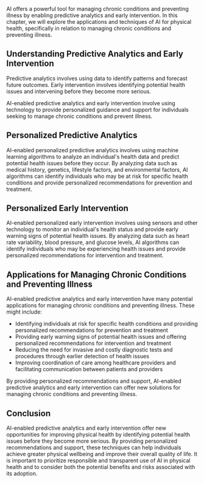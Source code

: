 
AI offers a powerful tool for managing chronic conditions and preventing illness by enabling predictive analytics and early intervention. In this chapter, we will explore the applications and techniques of AI for physical health, specifically in relation to managing chronic conditions and preventing illness.

Understanding Predictive Analytics and Early Intervention
---------------------------------------------------------

Predictive analytics involves using data to identify patterns and forecast future outcomes. Early intervention involves identifying potential health issues and intervening before they become more serious.

AI-enabled predictive analytics and early intervention involve using technology to provide personalized guidance and support for individuals seeking to manage chronic conditions and prevent illness.

Personalized Predictive Analytics
---------------------------------

AI-enabled personalized predictive analytics involves using machine learning algorithms to analyze an individual's health data and predict potential health issues before they occur. By analyzing data such as medical history, genetics, lifestyle factors, and environmental factors, AI algorithms can identify individuals who may be at risk for specific health conditions and provide personalized recommendations for prevention and treatment.

Personalized Early Intervention
-------------------------------

AI-enabled personalized early intervention involves using sensors and other technology to monitor an individual's health status and provide early warning signs of potential health issues. By analyzing data such as heart rate variability, blood pressure, and glucose levels, AI algorithms can identify individuals who may be experiencing health issues and provide personalized recommendations for intervention and treatment.

Applications for Managing Chronic Conditions and Preventing Illness
-------------------------------------------------------------------

AI-enabled predictive analytics and early intervention have many potential applications for managing chronic conditions and preventing illness. These might include:

* Identifying individuals at risk for specific health conditions and providing personalized recommendations for prevention and treatment
* Providing early warning signs of potential health issues and offering personalized recommendations for intervention and treatment
* Reducing the need for invasive and costly diagnostic tests and procedures through earlier detection of health issues
* Improving coordination of care among healthcare providers and facilitating communication between patients and providers

By providing personalized recommendations and support, AI-enabled predictive analytics and early intervention can offer new solutions for managing chronic conditions and preventing illness.

Conclusion
----------

AI-enabled predictive analytics and early intervention offer new opportunities for improving physical health by identifying potential health issues before they become more serious. By providing personalized recommendations and support, these techniques can help individuals achieve greater physical wellbeing and improve their overall quality of life. It is important to prioritize responsible and transparent use of AI in physical health and to consider both the potential benefits and risks associated with its adoption.
